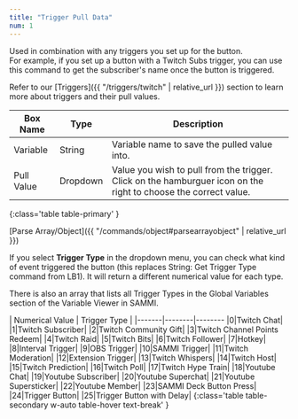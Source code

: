 ```yaml
---
title: "Trigger Pull Data"
num: 1
---
```


Used in combination with any triggers you set up for the button.\
For example, if you set up a button with a Twitch Subs trigger, you can use this command to get the subscriber's name once the button is triggered.

Refer to our [Triggers]({{ "/triggers/twitch" | relative_url }}) section to learn more about triggers and their pull values.

| Box Name | Type | Description |
|-------|--------|--------|
|Variable | String | Variable name to save the pulled value into. |
|Pull Value|Dropdown| Value you wish to pull from the trigger. Click on the hamburguer icon on the right to choose the correct value.
{:class='table table-primary' }

[Parse Array/Object]({{ "/commands/object#parsearrayobject" | relative_url }})

If you select **Trigger Type** in the dropdown menu, you can check what kind of event triggered the button (this replaces String: Get Trigger Type command from LB1). It will return a different numerical value for each type.

There is also an array that lists all Trigger Types in the Global Variables section of the Variable Viewer in SAMMI.

| Numerical Value | Trigger Type |
|-------|--------|--------
|0|Twitch Chat|
|1|Twitch Subscriber|
|2|Twitch Community Gift|
|3|Twitch Channel Points Redeem|
|4|Twitch Raid|
|5|Twitch Bits|
|6|Twitch Follower|
|7|Hotkey|
|8|Interval Trigger|
|9|OBS Trigger|
|10|SAMMI Trigger|
|11|Twitch Moderation|
|12|Extension Trigger|
|13|Twitch Whispers|
|14|Twitch Host|
|15|Twitch Prediction|
|16|Twitch Poll|
|17|Twitch Hype Train|
|18|Youtube Chat|
|19|Youtube Subscriber|
|20|Youtube Superchat|
|21|Youtube Supersticker|
|22|Youtube Member|
|23|SAMMI Deck Button Press|
|24|Trigger Button|
|25|Trigger Button with Delay|
{:class='table table-secondary w-auto table-hover text-break' }
